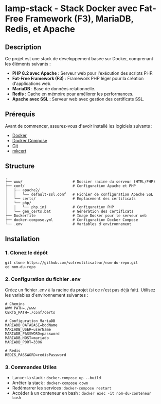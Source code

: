 # lamp-stack - Stack Docker avec Fat-Free Framework (F3), MariaDB, Redis, et Apache

## Description

Ce projet est une stack de développement basée sur Docker, comprenant les éléments suivants :
- **PHP 8.2 avec Apache** : Serveur web pour l'exécution des scripts PHP.
- **Fat-Free Framework (F3)** : Framework PHP léger pour la création d'applications web.
- **MariaDB** : Base de données relationnelle.
- **Redis** : Cache en mémoire pour améliorer les performances.
- **Apache avec SSL** : Serveur web avec gestion des certificats SSL.

## Prérequis

Avant de commencer, assurez-vous d'avoir installé les logiciels suivants :

- [Docker](https://www.docker.com/)
- [Docker Compose](https://docs.docker.com/compose/install/)
- [Git](https://git-scm.com/)
- [mkcert](https://github.com/FiloSottile/mkcert?tab=readme-ov-file)
 
## Structure

```
.
├── www/                       # Dossier racine du serveur (HTML/PHP)
├── conf/                      # Configuration Apache et PHP
│   ├── apache2/
│   │   └── default-ssl.conf   # Fichier de configuration Apache SSL
│   └── certs/                 # Emplacement des certificats
│   └── php/
│   │   └── php.ini            # Configuration PHP
│   └── gen_certs.bat          # Génération des certificats
├── Dockerfile                 # Image Docker pour le serveur web
├── docker-compose.yml         # Configuration Docker Compose
└── .env                       # Variables d'environnement
```

## Installation

### 1. Clonez le dépôt

```
git clone https://github.com/votreutilisateur/nom-du-repo.git
cd nom-du-repo
```

### 2. Configuration du fichier .env
Créez un fichier .env à la racine du projet (si ce n'est pas déjà fait). Utilisez les variables d'environnement suivantes :

```
# Chemins
WWW_PATH=./www
CERTS_PATH=./conf/certs

# Configuration MariaDB
MARIADB_DATABASE=bddName
MARIADB_USER=userName
MARIADB_PASSWORD=password
MARIADB_HOST=mariadb
MARIADB_PORT=3306

# Redis
REDIS_PASSWORD=redisPassword
```

### 3. Commandes Utiles
- Lancer la stack : ```docker-compose up --build```
- Arrêter la stack : ```docker-compose down```
- Redémarrer les services :```docker-compose restart```
- Accéder à un conteneur en bash : ```docker exec -it nom-du-conteneur bash```
